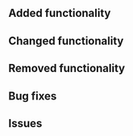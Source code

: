 ## Added functionality


## Changed functionality


## Removed functionality


## Bug fixes


## Issues